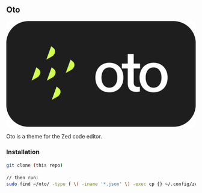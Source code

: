 ## Oto

![oto](./images/oto.png)

Oto is a theme for the Zed code editor.

### Installation

```bash
git clone (this repo)

// then run:
sudo find ~/oto/ -type f \( -iname '*.json' \) -exec cp {} ~/.config/zed/themes \
```
